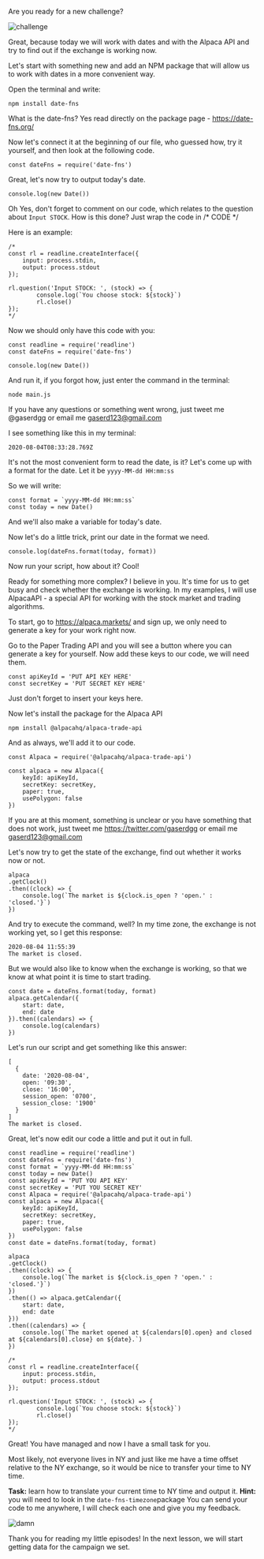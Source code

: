 Are you ready for a new challenge?

![challenge](https://media.giphy.com/media/AWv3UAFkgz39u/giphy.gif)

Great, because today we will work with dates and with the Alpaca API and try to find out if the exchange is working now.

Let's start with something new and add an NPM package that will allow us to work with dates in a more convenient way.

Open the terminal and write:
```
npm install date-fns
```

What is the date-fns? Yes read directly on the package page - https://date-fns.org/

Now let's connect it at the beginning of our file, who guessed how, try it yourself, and then look at the following code.

```
const dateFns = require('date-fns')
```

Great, let's now try to output today's date.

```
console.log(new Date())
```

Oh Yes, don't forget to comment on our code, which relates to the question about `Input STOCK`. How is this done? Just wrap the code in /* CODE */

Here is an example:

```
/*
const rl = readline.createInterface({
    input: process.stdin,
    output: process.stdout
});

rl.question('Input STOCK: ', (stock) => {
        console.log(`You choose stock: ${stock}`)
        rl.close()
});
*/
```

Now we should only have this code with you:
```
const readline = require('readline')
const dateFns = require('date-fns')

console.log(new Date())
```

And run it, if you forgot how, just enter the command in the terminal:
```
node main.js
```

If you have any questions or something went wrong, just tweet me @gaserdgg or email me gaserd123@gmail.com

I see something like this in my terminal:
```
2020-08-04T08:33:28.769Z
```

It's not the most convenient form to read the date, is it? Let's come up with a format for the date.
Let it be `yyyy-MM-dd HH:mm:ss`

So we will write:
```
const format = `yyyy-MM-dd HH:mm:ss` 
const today = new Date()
```

And we'll also make a variable for today's date.

Now let's do a little trick, print our date in the format we need.
```
console.log(dateFns.format(today, format))
```

Now run your script, how about it? Cool!

Ready for something more complex? I believe in you.
It's time for us to get busy and check whether the exchange is working. In my examples, I will use AlpacaAPI - a special API for working with the stock market and trading algorithms.

To start, go to https://alpaca.markets/ and sign up, we only need to generate a key for your work right now.

Go to the Paper Trading API and you will see a button where you can generate a key for yourself.
Now add these keys to our code, we will need them.

```
const apiKeyId = 'PUT API KEY HERE'
const secretKey = 'PUT SECRET KEY HERE'
```

Just don't forget to insert your keys here.

Now let's install the package for the Alpaca API
```
npm install @alpacahq/alpaca-trade-api
```

And as always, we'll add it to our code.
```
const Alpaca = require('@alpacahq/alpaca-trade-api')

const alpaca = new Alpaca({
    keyId: apiKeyId,
    secretKey: secretKey,
    paper: true,
    usePolygon: false
})
```

If you are at this moment, something is unclear or you have something that does not work, just tweet me https://twitter.com/gaserdgg or email me gaserd123@gmail.com

Let's now try to get the state of the exchange, find out whether it works now or not.

```
alpaca
.getClock()
.then((clock) => {
    console.log(`The market is ${clock.is_open ? 'open.' : 'closed.'}`)
})
```

And try to execute the command, well? In my time zone, the exchange is not working yet, so I get this response:
```
2020-08-04 11:55:39
The market is closed.
```

But we would also like to know when the exchange is working, so that we know at what point it is time to start trading.
```
const date = dateFns.format(today, format)
alpaca.getCalendar({
    start: date,
    end: date
}).then((calendars) => {
    console.log(calendars)
})
```

Let's run our script and get something like this answer:
```
[
  {
    date: '2020-08-04',
    open: '09:30',
    close: '16:00',
    session_open: '0700',
    session_close: '1900'
  }
]
The market is closed.
```

Great, let's now edit our code a little and put it out in full.

```
const readline = require('readline')
const dateFns = require('date-fns')
const format = `yyyy-MM-dd HH:mm:ss`
const today = new Date()
const apiKeyId = 'PUT YOU API KEY'
const secretKey = 'PUT YOU SECRET KEY'
const Alpaca = require('@alpacahq/alpaca-trade-api')
const alpaca = new Alpaca({
    keyId: apiKeyId,
    secretKey: secretKey,
    paper: true,
    usePolygon: false
})
const date = dateFns.format(today, format)

alpaca
.getClock()
.then((clock) => {
    console.log(`The market is ${clock.is_open ? 'open.' : 'closed.'}`)
})
.then(() => alpaca.getCalendar({
    start: date,
    end: date
}))
.then((calendars) => {
    console.log(`The market opened at ${calendars[0].open} and closed at ${calendars[0].close} on ${date}.`)
})

/*
const rl = readline.createInterface({
    input: process.stdin,
    output: process.stdout
});

rl.question('Input STOCK: ', (stock) => {
        console.log(`You choose stock: ${stock}`)
        rl.close()
});
*/
```

Great! You have managed and now I have a small task for you.

Most likely, not everyone lives in NY and just like me have a time offset relative to the NY exchange, so it would be nice to transfer your time to NY time.

**Task:**
learn how to translate your current time to NY time and output it.
**Hint:**
you will need to look in the `date-fns-timezone`package
You can send your code to me anywhere, I will check each one and give you my feedback.

![damn](https://media.giphy.com/media/t9ctG5MZhyyU8/giphy.gif)

Thank you for reading my little episodes! In the next lesson, we will start getting data for the campaign we set.
